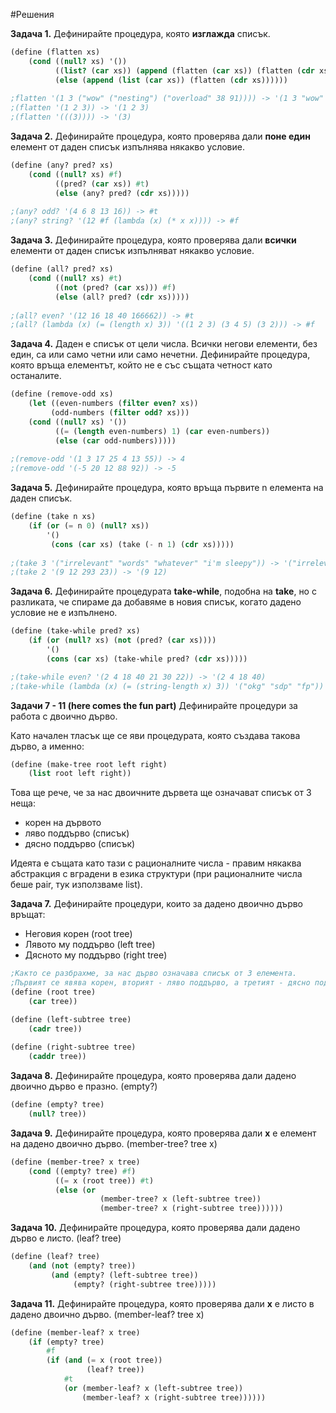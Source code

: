 #Решения

**Задача 1.** Дефинирайте процедура, която **изглажда** списък.

```Scheme
(define (flatten xs)
    (cond ((null? xs) '())
          ((list? (car xs)) (append (flatten (car xs)) (flatten (cdr xs))))
          (else (append (list (car xs)) (flatten (cdr xs))))))
          
;flatten '(1 3 ("wow" ("nesting") ("overload" 38 91)))) -> '(1 3 "wow" "nesting" "overload 38 91)
;(flatten '(1 2 3)) -> '(1 2 3)
;(flatten '(((3)))) -> '(3)
```

**Задача 2.** Дефинирайте процедура, която проверява дали **поне един** елемент от даден списък
изпълнява някакво условие.

```Scheme
(define (any? pred? xs)
    (cond ((null? xs) #f)
          ((pred? (car xs)) #t)
          (else (any? pred? (cdr xs)))))
          
;(any? odd? '(4 6 8 13 16)) -> #t
;(any? string? '(12 #f (lambda (x) (* x x)))) -> #f
```

**Задача 3.** Дефинирайте процедура, която проверява дали **всички** елементи от даден
списък изпълняват някакво условие.

```Scheme
(define (all? pred? xs)
    (cond ((null? xs) #t)
          ((not (pred? (car xs))) #f)
          (else (all? pred? (cdr xs)))))
          
;(all? even? '(12 16 18 40 166662)) -> #t
;(all? (lambda (x) (= (length x) 3)) '((1 2 3) (3 4 5) (3 2))) -> #f
```

**Задача 4.** Даден е списък от цели числа. Всички негови елементи, без един, са или само
четни или само нечетни. Дефинирайте процедура, която връща елементът, който не е със същата четност като останалите.

```Scheme
(define (remove-odd xs)
    (let ((even-numbers (filter even? xs))
         (odd-numbers (filter odd? xs)))
    (cond ((null? xs) '())
          ((= (length even-numbers) 1) (car even-numbers))
          (else (car odd-numbers)))))
          
;(remove-odd '(1 3 17 25 4 13 55)) -> 4
;(remove-odd '(-5 20 12 88 92)) -> -5

```

**Задача 5.** Дефинирайте процедура, която връща първите n елемента на даден списък.
```Scheme
(define (take n xs)
    (if (or (= n 0) (null? xs)) 
        '()
         (cons (car xs) (take (- n 1) (cdr xs)))))
         
;(take 3 '("irrelevant" "words" "whatever" "i'm sleepy")) -> '("irrelevant" "words" "whatever")
;(take 2 '(9 12 293 23)) -> '(9 12) 
```

**Задача 6.** Дефинирайте процедурата **take-while**, подобна на **take**, но с разликата, че
спираме да добавяме в новия списък, когато дадено условие не е изпълнено.

```Scheme
(define (take-while pred? xs)
    (if (or (null? xs) (not (pred? (car xs))))
        '()
        (cons (car xs) (take-while pred? (cdr xs)))))

;(take-while even? '(2 4 18 40 21 30 22)) -> '(2 4 18 40)
;(take-while (lambda (x) (= (string-length x) 3)) '("okg" "sdp" "fp")) -> '("okg" "sdp")
```

**Задачи 7 - 11 (here comes the fun part)** Дефинирайте процедури за работа с двоично дърво.

Като начален тласък ще се яви процедурата, която създава такова дърво, а именно:
```Scheme
(define (make-tree root left right)
    (list root left right))
```

Това ще рече, че за нас двоичните дървета ще означават списък от 3 неща:
+ корен на дървото
+ ляво поддърво (списък)
+ дясно поддърво (списък)

Идеята е същата като тази с рационалните числа - правим някаква абстракция
с вградени в езика структури (при рационалните числа беше pair, тук използваме list).

**Задача 7.** Дефинирайте процедури, които за дадено двоично дърво връщат:
+ Неговия корен (root tree)
+ Лявото му поддърво (left tree)
+ Дясното му поддърво (right tree)

```Scheme
;Както се разбрахме, за нас дърво означава списък от 3 елемента.
;Първият се явява корен, вторият - ляво поддърво, а третият - дясно поддърво
(define (root tree)
    (car tree))

(define (left-subtree tree)
    (cadr tree))
    
(define (right-subtree tree)
    (caddr tree))
```

**Задача 8.** Дефинирайте процедура, която проверява дали дадено двоично дърво е празно. (empty?)

```Scheme
(define (empty? tree)
    (null? tree))
```

**Задача 9.** Дефинирайте процедура, която проверява дали **x** е елемент на дадено двоично дърво.
(member-tree? tree x)

```Scheme
(define (member-tree? x tree)
    (cond ((empty? tree) #f)
          ((= x (root tree)) #t)
          (else (or
                    (member-tree? x (left-subtree tree))
                    (member-tree? x (right-subtree tree))))))
```

**Задача 10.** Дефинирайте процедура, която проверява дали дадено дърво е листо.
(leaf? tree)

```Scheme
(define (leaf? tree)
    (and (not (empty? tree))
         (and (empty? (left-subtree tree))
              (empty? (right-subtree tree)))))
```

**Задача 11.** Дефинирайте процедура, която проверява дали **х** е листо в дадено двоично дърво.
(member-leaf? tree x)

```Scheme
(define (member-leaf? x tree)
    (if (empty? tree)
        #f
        (if (and (= x (root tree))
                 (leaf? tree))
            #t
            (or (member-leaf? x (left-subtree tree))
                (member-leaf? x (right-subtree tree))))))
```